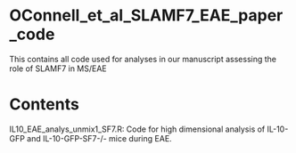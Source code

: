 # OConnell_et_al_SLAMF7_EAE_paper_code
This contains all code used for analyses in our manuscript assessing the role of SLAMF7 in MS/EAE


# Contents
IL10_EAE_analys_unmix1_SF7.R: Code for high dimensional analysis of IL-10-GFP and IL-10-GFP-SF7-/- mice during EAE. 
